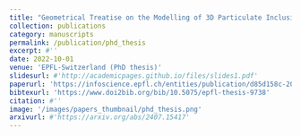 ```yaml
---
title: "Geometrical Treatise on the Modelling of 3D Particulate Inclusion-Matrix Microstructures with an Application to Historical Stone Masonry Walls"
collection: publications
category: manuscripts
permalink: /publication/phd_thesis
excerpt: #''
date: 2022-10-01
venue: 'EPFL-Switzerland (PhD thesis)'
slidesurl: #'http://academicpages.github.io/files/slides1.pdf'
paperurl: 'https://infoscience.epfl.ch/entities/publication/d85d158c-20d9-4595-8637-de05896ac998'
bibtexurl: 'https://www.doi2bib.org/bib/10.5075/epfl-thesis-9738'
citation: #''
image: '/images/papers_thumbnail/phd_thesis.png'
arxivurl: #'https://arxiv.org/abs/2407.15417'
---
```

